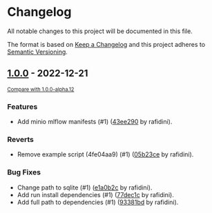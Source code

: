 # Changelog
All notable changes to this project will be documented in this file.

The format is based on [Keep a Changelog](http://keepachangelog.com/en/1.0.0/)
and this project adheres to [Semantic Versioning](http://semver.org/spec/v2.0.0.html).

## [1.0.0](https://github.com/rafidini/k8s-mlflow/releases/tag/1.0.0) - 2022-12-21

<small>[Compare with 1.0.0-alpha.12](https://github.com/rafidini/k8s-mlflow/compare/1.0.0-alpha.12...1.1.0)</small>

### Features
- Add minio mlflow manifests (#1) ([43ee290](https://github.com/rafidini/k8s-mlflow/commit/43ee290b96e770445c8d689672e3d9b3654e4eef) by rafidini).

### Reverts
- Remove example script (4fe04aa9) (#1) ([05b23ce](https://github.com/rafidini/k8s-mlflow/commit/05b23cecc7df600334ab5fed4a99a07d03ef8a07) by rafidini).

### Bug Fixes
- Change path to sqlite (#1) ([e1a0b2c](https://github.com/rafidini/k8s-mlflow/commit/e1a0b2c5bbeecaa3a5ab7615aea0ebdc23cc4c68) by rafidini).
- Add run install dependencies (#1) ([77dec1c](https://github.com/rafidini/k8s-mlflow/commit/77dec1ceb53cd0ccf8820902de5853636c3ef681) by rafidini).
- Add full path to dependencies (#1) ([93381bd](https://github.com/rafidini/k8s-mlflow/commit/93381bdb53bc650a8428653a843f65acbfbd66dc) by rafidini).
